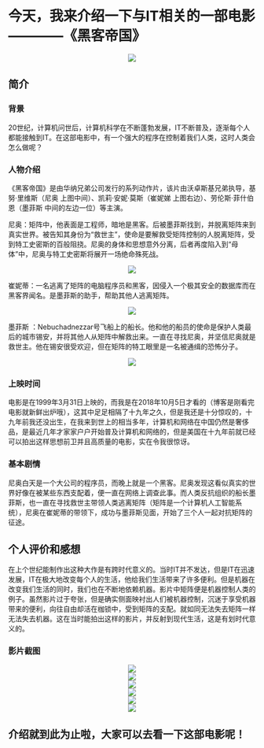 # 今天，我来介绍一下与IT相关的一部电影————《黑客帝国》
<div align="center"><img src="https://timgsa.baidu.com/timg?image&quality=80&size=b10000_10000&sec=1538731687&di=c076d596ec84c68668f540dcff35f57d&src=http://pic.baike.soso.com/p/20120929/bki-20120929090203-371078263.jpg"></div>

## 简介

### 背景
20世纪，计算机问世后，计算机科学在不断蓬勃发展，IT不断普及，逐渐每个人都能接触到IT。在这部电影中，有一个强大的程序在控制着我们人类，这时人类会怎么做呢？

### 人物介绍


《黑客帝国》是由华纳兄弟公司发行的系列动作片，该片由沃卓斯基兄弟执导，基努·里维斯（尼奥  上图中间）、凯莉·安妮·莫斯（崔妮娣  上图右边）、劳伦斯·菲什伯恩（墨菲斯   中间的左边一位）等主演。

尼奥：矩阵中，他表面是工程师，暗地是黑客。后被墨菲斯找到，并脱离矩阵来到真实世界。被告知其身份为“救世主”，使命是要解救受矩阵控制的人脱离矩阵，受到特工史密斯的百般阻挠。尼奥的身体和思想意外分离，后者再度陷入到“母体”中，尼奥与特工史密斯将展开一场绝命殊死战。
 <div align="center"><img src="https://timgsa.baidu.com/timg?image&quality=80&size=b9999_10000&sec=1538743725120&di=9533a4bee1f2258f13a7d6fac81203ab&imgtype=0&src=http%3A%2F%2Fmsp.baidu.com%2Fv1%2Fmediaspot%2F10f76f14335afcdd6b3da057d46066a7.gif"></div>

崔妮蒂：一名逃离了矩阵的电脑程序员和黑客，因侵入一个极其安全的数据库而在黑客界闻名。是墨菲斯的助手，帮助其他人逃离矩阵。 
<div align="center"><img src="https://timgsa.baidu.com/timg?image&quality=80&size=b9999_10000&sec=1538761397968&di=7ad91d784d52215f0ff99a5ce58cf381&imgtype=0&src=http%3A%2F%2Fa3.att.hudong.com%2F05%2F78%2F01300001227198135305781544351.jpg"></div>



墨菲斯 ：Nebuchadnezzar号飞船上的船长。他和他的船员的使命是保护人类最后的城市锡安，并将其他人从矩阵中解救出来。一直在寻找尼奥，并坚信尼奥就是救世主。他在锡安很受欢迎，但在矩阵的特工眼里是一名被通缉的恐怖分子。 
<div align="center"><img src="https://timgsa.baidu.com/timg?image&quality=80&size=b9999_10000&sec=1538743604127&di=bce78b6030cecd713cf021a6f5a81c73&imgtype=0&src=http%3A%2F%2Fpic.itiexue.net%2Fpics%2F2008_5_27_83275_7383275.jpg"></div>

### 上映时间


电影是在1999年3月31日上映的，而我是在2018年10月5日才看的（博客是刚看完电影就新鲜出炉哦），这其中足足相隔了十九年之久，但是我还是十分惊叹的，十九年前我还没出生，在我来到世上的相当多年，计算机和网络在中国仍然是奢侈品，是最近几年才家家户户开始普及计算机和网络的，但是美国在十九年前就已经可以拍出这样思想前卫并且高质量的电影，实在令我很惊讶。

### 基本剧情

尼奥白天是一个大公司的程序员，而晚上就是一个黑客。尼奥发现这看似真实的世界好像在被某些东西支配着，便一直在网络上调查此事。而人类反抗组织的船长墨菲斯，也一直在寻找救世主带领人类逃离矩阵（矩阵是一个计算机人工智能系统），尼奥在崔妮蒂的带领下，成功与墨菲斯见面，开始了三个人一起对抗矩阵的征途。

## 个人评价和感想
在上个世纪能制作出这种大作是有跨时代意义的。当时IT并不发达，但是IT在迅速发展，IT在极大地改变每个人的生活，他给我们生活带来了许多便利。但是机器在改变我们生活的同时，我们也在不断地依赖机器。影片中矩阵便是机器控制人类的例子。虽然影片过于夸张，但是确实侧面映衬出人们被机器控制，沉迷于享受机器带来的便利，向往自由却活在枷锁中，受到矩阵的支配。就如同无法失去矩阵一样无法失去机器。这在当时能拍出这样的影片，并反射到现代生活，这是有划时代意义的。

### 影片截图

<div align="center"><img src="http://imgsrc.baidu.com/forum/h%3D332%3Bcrop%3D64%2C0%2C670%2C332/sign=cadfe76eb3de9c82b965ff8c5ebae378/a7121f30e924b899f1867a6f6e061d950b7bf6dd.jpg"></div>
<div align="center"><img src="http://imgsrc.baidu.com/forum/w%3D595/sign=47e792a57d1ed21b79c92eec986fddae/b9fb2f2eb9389b508fb1e3058535e5dde6116ec1.jpg"></div>
<div align="center"><img src="http://imgsrc.baidu.com/forum/w%3D486/sign=963d137895cad1c8d0bbfd2f493f67c4/45aa65380cd7912331ae9723ad345982b3b780c1.jpg"></div>
<div align="center"><img src="http://imgsrc.baidu.com/forum/w%3D452/sign=c3bc0da09f3df8dca63d8e94ff1072bf/f9234b36acaf2edd10bf4abe8d1001e9380193c1.jpg"></div>
<div align="center"><img src="http://imgsrc.baidu.com/forum/w%3D452/sign=c3bc0da09f3df8dca63d8e94ff1072bf/f9234b36acaf2edd10bf4abe8d1001e9380193c1.jpg"></div>

<div align="center"><img src="http://imgsrc.baidu.com/forum/w%3D416/sign=2f36e0efd43f8794d3ff492fe41a0ead/37247bec54e736d1925d8f5f9b504fc2d46269c1.jpg"></div>

## 介绍就到此为止啦，大家可以去看一下这部电影呢！

